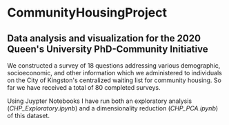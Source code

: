 # CommunityHousingProject
## Data analysis and visualization for the 2020 Queen's University PhD-Community Initiative

We constructed a survey of 18 questions addressing various demographic, socioeconomic, and other information which we administered to individuals on the City of Kingston's centralized waiting list for community housing. So far we have received a total of 80 completed surveys.

Using Juypter Notebooks I have run both an exploratory analysis (*CHP_Exploratory.ipynb*) and a dimensionality reduction (*CHP_PCA.ipynb*) of this dataset.
